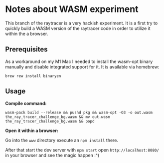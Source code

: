 # Notes about WASM experiment

This branch of the raytracer is a very hackish experiment. It is a first try to quickly build a WASM version of the raytracer code in order to utilize it within the a browser.

## Prerequisites

As a workaround on my M1 Mac I needed to install the wasm-opt binary manually and disable integrated support for it. It is available via homebrew:

```shell
brew rew install binaryen
```

## Usage

**Compile command:**

```shell
wasm-pack build --release && pushd pkg && wasm-opt -O3 -o out.wasm the_ray_tracer_challenge_bg.wasm && mv out.wasm the_ray_tracer_challenge_bg.wasm && popd
```

**Open it within a browser:**

Go into the `www` directory execute an `npm install` there.

After that start the dev server with `npm start` open `http://localhost:8080/` in your browser and see the magic happen :^)
